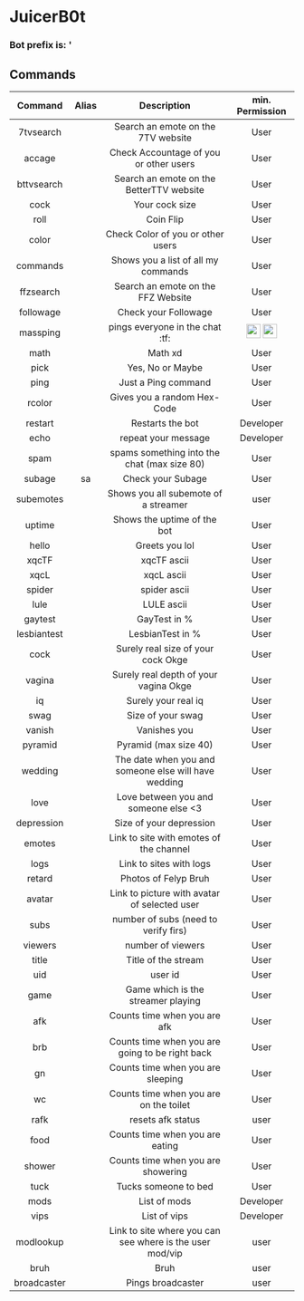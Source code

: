 # JuicerB0t 

### Bot prefix is: '        

## Commands
        
| Command  | Alias  | Description  | min. Permission |
|:-----------:|:-----------:|:------------:|:------:|
 | 7tvsearch |  | Search an emote on the 7TV website | User 
 | accage |  |Check Accountage of you or other users | User  
 | bttvsearch |  | Search an emote on the BetterTTV website | User 
 | cock |  | Your cock size | User 
 | roll |  | Coin Flip | User 
 | color |  | Check Color of you or other users | User 
 | commands |  | Shows you a list of all my commands | User 
 | ffzsearch |  | Search an emote on the FFZ Website | User 
 | followage |  | Check your Followage | User 
 | massping |  | pings everyone in the chat :tf: | <img src="https://static-cdn.jtvnw.net/badges/v1/5527c58c-fb7d-422d-b71b-f309dcb85cc1/1" width="25" height="25" /> <img src="https://static-cdn.jtvnw.net/badges/v1/3267646d-33f0-4b17-b3df-f923a41db1d0/1" width="25" height="25" />
 | math |  | Math xd | User  
 | pick |  | Yes, No or Maybe | User 
 | ping |  | Just a Ping command | User 
 | rcolor |  | Gives you a random Hex-Code | User 
 | restart |  | Restarts the bot | Developer
 | echo |  | repeat your message | Developer 
 | spam |  | spams something into the chat (max size 80) | User 
 | subage | sa | Check your Subage | User 
 | subemotes |  | Shows you all subemote of a streamer | user  
 | uptime |  | Shows the uptime of the bot | User 
 | hello |  | Greets you lol | User
 | xqcTF |  | xqcTF ascii | User
 | xqcL |  | xqcL ascii | User
 | spider |  | spider ascii | User
 | lule |  | LULE ascii | User
 | gaytest |  | GayTest in % | User
 | lesbiantest |  | LesbianTest in % | User
 | cock |  | Surely real size of your cock Okge | User
 | vagina |  | Surely real depth of your vagina Okge | User
 | iq |  | Surely your real iq | User
 | swag |  | Size of your swag | User
 | vanish |  | Vanishes you | User
 | pyramid |  | Pyramid (max size 40) | User
 | wedding |  | The date when you and someone else will have wedding | User
 | love |  | Love between you and someone else <3 | User
 | depression |  | Size of your depression | User
 | emotes |  | Link to site with emotes of the channel | User
 | logs |  | Link to sites with logs | User
 | retard |  | Photos of Felyp Bruh | User
 | avatar |  | Link to picture with avatar of selected user | User
 | subs |  | number of subs (need to verify firs) | User
 | viewers |  | number of viewers | User
 | title |  | Title of the stream | User
 | uid |  | user id | User
 | game |  | Game which is the streamer playing | User
 | afk |  | Counts time when you are afk | User
 | brb |  | Counts time when you are going to be right back | User
 | gn |  | Counts time when you are sleeping | User
 | wc |  | Counts time when you are on the toilet | User
 | rafk |  | resets afk status | user
 | food |  | Counts time when you are eating | User
 | shower |  | Counts time when you are showering | User
 | tuck |  | Tucks someone to bed | User
 | mods |  | List of mods | Developer
 | vips |  | List of vips | Developer
 | modlookup |  | Link to site where you can see where is the user mod/vip | user
 | bruh |  | Bruh | user
 | broadcaster |  | Pings broadcaster | user
 
